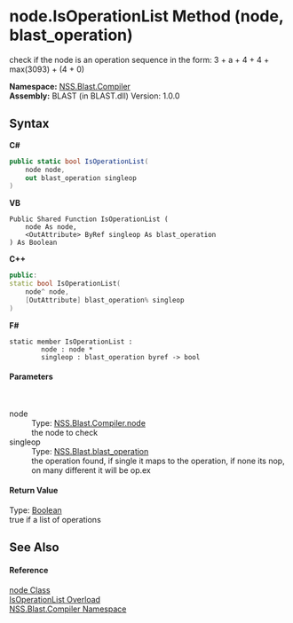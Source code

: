 # node.IsOperationList Method (node, blast_operation)
 

check if the node is an operation sequence in the form: 3 + a + 4 + 4 + max(3093) + (4 + 0)

**Namespace:**&nbsp;<a href="26a25caa-f50b-92ad-f15c-dbb9db1493ae">NSS.Blast.Compiler</a><br />**Assembly:**&nbsp;BLAST (in BLAST.dll) Version: 1.0.0

## Syntax

**C#**<br />
``` C#
public static bool IsOperationList(
	node node,
	out blast_operation singleop
)
```

**VB**<br />
``` VB
Public Shared Function IsOperationList ( 
	node As node,
	<OutAttribute> ByRef singleop As blast_operation
) As Boolean
```

**C++**<br />
``` C++
public:
static bool IsOperationList(
	node^ node, 
	[OutAttribute] blast_operation% singleop
)
```

**F#**<br />
``` F#
static member IsOperationList : 
        node : node * 
        singleop : blast_operation byref -> bool 

```


#### Parameters
&nbsp;<dl><dt>node</dt><dd>Type: <a href="7dc9b7e9-64ad-f224-ae1a-4e6639739f56">NSS.Blast.Compiler.node</a><br />the node to check</dd><dt>singleop</dt><dd>Type: <a href="545d7548-930f-7c02-0adc-5220144448d3">NSS.Blast.blast_operation</a><br />the operation found, if single it maps to the operation, if none its nop, on many different it will be op.ex</dd></dl>

#### Return Value
Type: <a href="https://docs.microsoft.com/dotnet/api/system.boolean" target="_blank" rel="noopener noreferrer">Boolean</a><br />true if a list of operations

## See Also


#### Reference
<a href="7dc9b7e9-64ad-f224-ae1a-4e6639739f56">node Class</a><br /><a href="39859074-f139-88b0-a3d5-22cd3b5a17e1">IsOperationList Overload</a><br /><a href="26a25caa-f50b-92ad-f15c-dbb9db1493ae">NSS.Blast.Compiler Namespace</a><br />